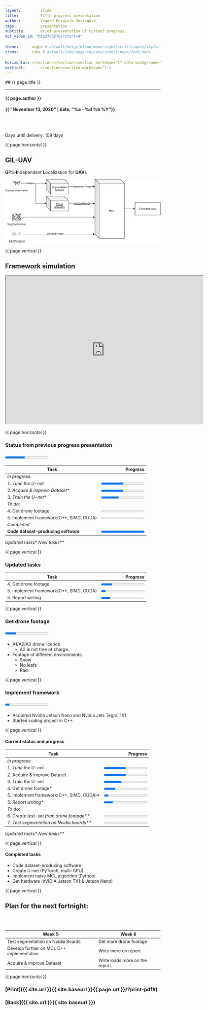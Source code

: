 ```yaml
---
layout:     	slide
title:     		Fifth progress presentation
author:     	Vegard Bergsvik Øvstegård
tags:           presentation 
subtitle:    	Brief presentation of current progress.
mcl_video_id: "Mlp27dQZ7ws?start=9"

theme:		night # default/beige/blood/moon/night/serif/simple/sky/solarized
trans:		cube # default/cube/page/concave/zoom/linear/fade/none

horizontal:	</section></section><section markdown="1" data-background=""><section markdown="1">
vertical:		</section><section markdown="1">
---
```

<section markdown="1" data-background=""><section markdown="1">
## {{ page.title }}

<hr>

#### {{ page.author }}
#### {{ "November 13, 2020" | date: "%a - %d %b %Y"}}

<br/>
<br/>

Days until delivery: 109 days

{{ page.horizontal }}
<!-- Start Writing Below in Markdown -->

## GIL-UAV
**G**PS-**I**ndependent **L**ocalization for **UAV**s

![System diagram](/img/framework.png)

{{ page.vertical }}

## Framework simulation

<iframe src="https://drive.google.com/file/d/1mx2gudpn-xdRaBKmrMXjMMrKQjHGAlqx/preview" width="640" height="480" allowfullscreen="true"></iframe>

{{ page.horizontal }}

### Status from previous progress presentation
#### <progress value="45" max="100" ></progress>

| Task                                    | Progress                                     |
|-----------------------------------------|---------------------------------------------:|
| *In progress*:                          |                                              |
| 1. *Tune the U-net*                     | <progress value="50" max="100" ></progress>  |
| 2. *Acquire &amp; improve Dataset*\*    | <progress value="50" max="100" ></progress>  |
| 3. *Train the U-net*\*                  | <progress value="40" max="100" ></progress>  |
| *To do*:                                |                                              |
| 4. Get drone footage                    | <progress value="0" max="100" ></progress>   |
| 5. Implement framework(C++, SIMD, CUDA) | <progress value="0" max="100" ></progress>   |
| *Completed*                             |                                              |
| **Code dataset-producing software**      | <progress value="100" max="100" ></progress>   |

*Updated tasks*\*  *New tasks\*\**

{{ page.vertical }}

### Updated tasks

| Task                                    | Progress                                     |
|-----------------------------------------|---------------------------------------------:|
| 4. Get drone footage                    | <progress value="25" max="100" ></progress>   |
| 5. Implement framework(C++, SIMD, CUDA) | <progress value="10" max="100" ></progress>   |
| 5. Report writing | <progress value="20" max="100" ></progress>   |

{{ page.vertical }}

### Get drone footage
#### <progress value="25" max="100" ></progress>

* A1/A2/A3 drone licence
    * A2 is not free of charge..
* Footage of different environments:
    * Snow
    * No leafs
    * Rain

{{ page.vertical }}

### Implement framework
#### <progress value="10" max="100" ></progress>
* Acquired Nvidia Jetson Nano and Nvidia Jets Tegra TX1.
* Started coding project in C++.

{{ page.vertical }}

#### Current status and progress

| Task                                    | Progress                                     |
|-----------------------------------------|---------------------------------------------:|
| *In progress*:                          |                                              |
| 1. *Tune the U-net*                     | <progress value="50" max="100" ></progress>  |
| 2. Acquire &amp; improve Dataset    | <progress value="50" max="100" ></progress>  |
| 3. Train the U-net                  | <progress value="40" max="100" ></progress>  |
| 4. Get drone footage\*                    | <progress value="25" max="100" ></progress>   |
| 5. Implement framework(C++, SIMD, CUDA)\* | <progress value="10" max="100" ></progress>   |
| 5. *Report writing*\* | <progress value="20" max="100" ></progress>   |
| *To do*:                                |                                              |
| 6. *Create test-set from drone footage*\** | <progress value="0" max="100" ></progress>   |
| 7. *Test segmentation on Nvidia boards*\** | <progress value="0" max="100" ></progress>   |

*Updated tasks*\*  *New tasks\*\**

{{ page.vertical }}

#### Completed tasks
* Code dataset-producing software
* Create U-net (PyTorch, multi-GPU)
* Implement naive MCL algorithm (Python)
* Get hardware (nVIDIA Jetson TX1 & Jetson Nano)

{{ page.vertical }}

## Plan for the next fortnight:

<br/>
<br/>

| Week 5                             | Week 6                                          |
|-------------------------------------|--------------------------------------------------|
| Test segmentation on Nvidia Boards | Get more drone footage|
| Develop further on MCL C++ implementation | Write more on report.
| Acquire &amp; improve Dataset       | Write loads more on the report. |

<!-- End Here -->
{{ page.horizontal }}

# [Print]({{ site.url }}{{ site.baseurl }}{{ page.url }}/?print-pdf#)

# [Back]({{ site.url }}{{ site.baseurl }})

</section></section>
